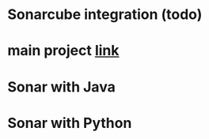 # Sonarcube integration (todo)

# main project [link](https://www.sonarsource.com/products/sonarqube/)

# Sonar with Java

# Sonar with Python